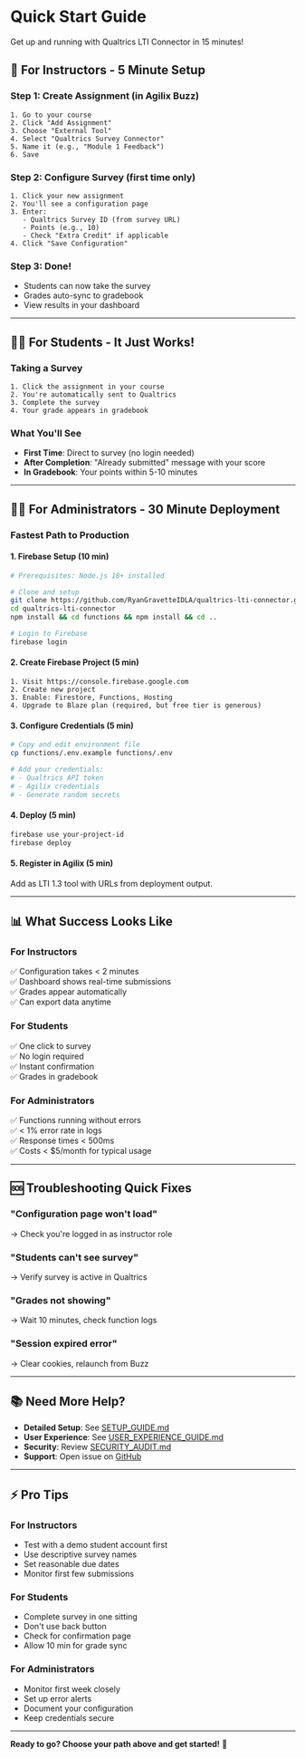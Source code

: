 # Quick Start Guide

Get up and running with Qualtrics LTI Connector in 15 minutes!

## 🚀 For Instructors - 5 Minute Setup

### Step 1: Create Assignment (in Agilix Buzz)
```
1. Go to your course
2. Click "Add Assignment"
3. Choose "External Tool"
4. Select "Qualtrics Survey Connector"
5. Name it (e.g., "Module 1 Feedback")
6. Save
```

### Step 2: Configure Survey (first time only)
```
1. Click your new assignment
2. You'll see a configuration page
3. Enter:
   - Qualtrics Survey ID (from survey URL)
   - Points (e.g., 10)
   - Check "Extra Credit" if applicable
4. Click "Save Configuration"
```

### Step 3: Done!
- Students can now take the survey
- Grades auto-sync to gradebook
- View results in your dashboard

---

## 👩‍🎓 For Students - It Just Works!

### Taking a Survey
```
1. Click the assignment in your course
2. You're automatically sent to Qualtrics
3. Complete the survey
4. Your grade appears in gradebook
```

### What You'll See
- **First Time**: Direct to survey (no login needed)
- **After Completion**: "Already submitted" message with your score
- **In Gradebook**: Your points within 5-10 minutes

---

## 👨‍💼 For Administrators - 30 Minute Deployment

### Fastest Path to Production

#### 1. Firebase Setup (10 min)
```bash
# Prerequisites: Node.js 18+ installed

# Clone and setup
git clone https://github.com/RyanGravetteIDLA/qualtrics-lti-connector.git
cd qualtrics-lti-connector
npm install && cd functions && npm install && cd ..

# Login to Firebase
firebase login
```

#### 2. Create Firebase Project (5 min)
```
1. Visit https://console.firebase.google.com
2. Create new project
3. Enable: Firestore, Functions, Hosting
4. Upgrade to Blaze plan (required, but free tier is generous)
```

#### 3. Configure Credentials (5 min)
```bash
# Copy and edit environment file
cp functions/.env.example functions/.env

# Add your credentials:
# - Qualtrics API token
# - Agilix credentials
# - Generate random secrets
```

#### 4. Deploy (5 min)
```bash
firebase use your-project-id
firebase deploy
```

#### 5. Register in Agilix (5 min)
Add as LTI 1.3 tool with URLs from deployment output.

---

## 📊 What Success Looks Like

### For Instructors
✅ Configuration takes < 2 minutes  
✅ Dashboard shows real-time submissions  
✅ Grades appear automatically  
✅ Can export data anytime  

### For Students
✅ One click to survey  
✅ No login required  
✅ Instant confirmation  
✅ Grades in gradebook  

### For Administrators
✅ Functions running without errors  
✅ < 1% error rate in logs  
✅ Response times < 500ms  
✅ Costs < $5/month for typical usage  

---

## 🆘 Troubleshooting Quick Fixes

### "Configuration page won't load"
→ Check you're logged in as instructor role

### "Students can't see survey"
→ Verify survey is active in Qualtrics

### "Grades not showing"
→ Wait 10 minutes, check function logs

### "Session expired error"
→ Clear cookies, relaunch from Buzz

---

## 📚 Need More Help?

- **Detailed Setup**: See [SETUP_GUIDE.md](SETUP_GUIDE.md)
- **User Experience**: See [USER_EXPERIENCE_GUIDE.md](USER_EXPERIENCE_GUIDE.md)
- **Security**: Review [SECURITY_AUDIT.md](../SECURITY_AUDIT.md)
- **Support**: Open issue on [GitHub](https://github.com/RyanGravetteIDLA/qualtrics-lti-connector/issues)

---

## ⚡ Pro Tips

### For Instructors
- Test with a demo student account first
- Use descriptive survey names
- Set reasonable due dates
- Monitor first few submissions

### For Students  
- Complete survey in one sitting
- Don't use back button
- Check for confirmation page
- Allow 10 min for grade sync

### For Administrators
- Monitor first week closely
- Set up error alerts
- Document your configuration
- Keep credentials secure

---

**Ready to go? Choose your path above and get started!** 🎯